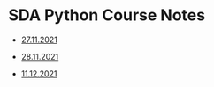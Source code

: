 # SDA Python Course Notes

- [27.11.2021](https://github.com/marckraw/sda-python-course/tree/master/27.11.2021_1)  
- [28.11.2021](https://github.com/marckraw/sda-python-course/tree/master/28.11.2021_1)


- [11.12.2021](https://github.com/marckraw/sda-python-course/tree/master/11.12.2021_1)
